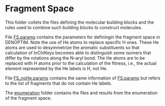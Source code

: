 # Fragment Space
This folder collets the files defining the molecular building blocks and the rules used to combine such building blocks to construct molecules.

File [FS.params](FS.params) contains the parameters for definingin the fragment space in DENOPTIM. Note the use of He atoms to replace specific H ones. These He atoms are used to desymmetrize the aromatic substituents so that calculation of InChiKeys becomes able to distinguish some isomers that differ by the rotations along the N–aryl bond. The He atoms are to be replaced with H atoms prior to the calculation of the fitness, i.e., the actual element represented by the He labels is H, not He.

File [FS_noHe.params](FS_noHe.params) contains the same information of [FS.params](FS.params) but refers to the list of fragments that do not contain He labels.

The [enumeration](enumeration) folder contains the files and results from the enumeration of the fragment space.
